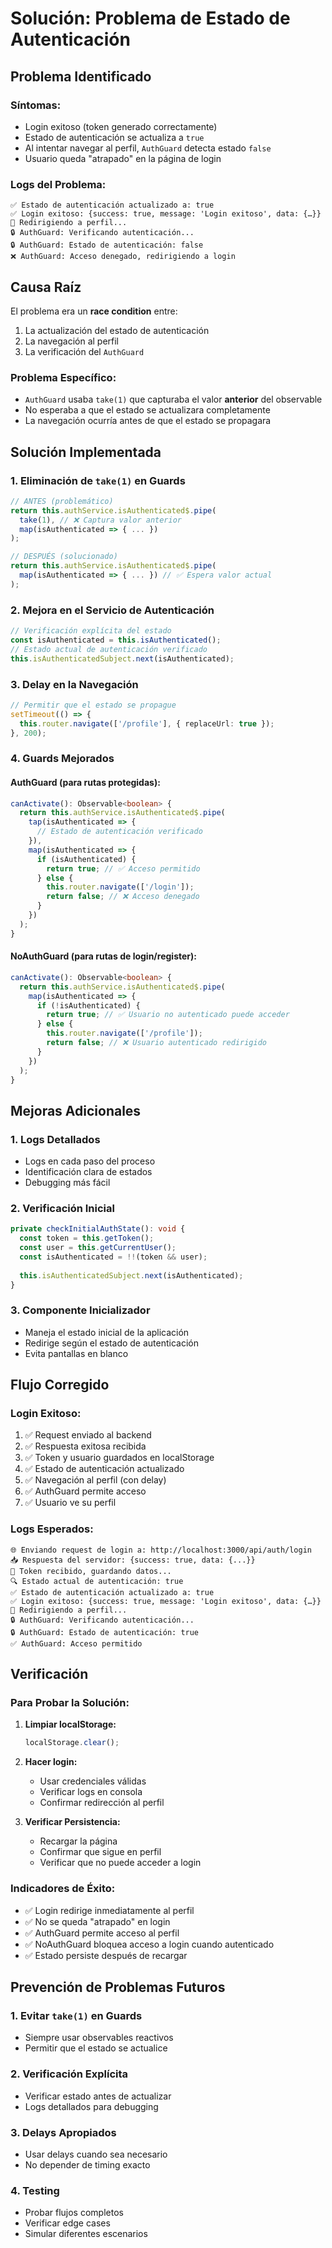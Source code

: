 # Solución: Problema de Estado de Autenticación

## Problema Identificado

### Síntomas:
- Login exitoso (token generado correctamente)
- Estado de autenticación se actualiza a `true`
- Al intentar navegar al perfil, `AuthGuard` detecta estado `false`
- Usuario queda "atrapado" en la página de login

### Logs del Problema:
```
✅ Estado de autenticación actualizado a: true
✅ Login exitoso: {success: true, message: 'Login exitoso', data: {…}}
🎯 Redirigiendo a perfil...
🔒 AuthGuard: Verificando autenticación...
🔒 AuthGuard: Estado de autenticación: false
❌ AuthGuard: Acceso denegado, redirigiendo a login
```

## Causa Raíz

El problema era un **race condition** entre:
1. La actualización del estado de autenticación
2. La navegación al perfil
3. La verificación del `AuthGuard`

### Problema Específico:
- `AuthGuard` usaba `take(1)` que capturaba el valor **anterior** del observable
- No esperaba a que el estado se actualizara completamente
- La navegación ocurría antes de que el estado se propagara

## Solución Implementada

### 1. **Eliminación de `take(1)` en Guards**
```typescript
// ANTES (problemático)
return this.authService.isAuthenticated$.pipe(
  take(1), // ❌ Captura valor anterior
  map(isAuthenticated => { ... })
);

// DESPUÉS (solucionado)
return this.authService.isAuthenticated$.pipe(
  map(isAuthenticated => { ... }) // ✅ Espera valor actual
);
```

### 2. **Mejora en el Servicio de Autenticación**
```typescript
// Verificación explícita del estado
const isAuthenticated = this.isAuthenticated();
// Estado actual de autenticación verificado
this.isAuthenticatedSubject.next(isAuthenticated);
```

### 3. **Delay en la Navegación**
```typescript
// Permitir que el estado se propague
setTimeout(() => {
  this.router.navigate(['/profile'], { replaceUrl: true });
}, 200);
```

### 4. **Guards Mejorados**

#### AuthGuard (para rutas protegidas):
```typescript
canActivate(): Observable<boolean> {
  return this.authService.isAuthenticated$.pipe(
    tap(isAuthenticated => {
      // Estado de autenticación verificado
    }),
    map(isAuthenticated => {
      if (isAuthenticated) {
        return true; // ✅ Acceso permitido
      } else {
        this.router.navigate(['/login']);
        return false; // ❌ Acceso denegado
      }
    })
  );
}
```

#### NoAuthGuard (para rutas de login/register):
```typescript
canActivate(): Observable<boolean> {
  return this.authService.isAuthenticated$.pipe(
    map(isAuthenticated => {
      if (!isAuthenticated) {
        return true; // ✅ Usuario no autenticado puede acceder
      } else {
        this.router.navigate(['/profile']);
        return false; // ❌ Usuario autenticado redirigido
      }
    })
  );
}
```

## Mejoras Adicionales

### 1. **Logs Detallados**
- Logs en cada paso del proceso
- Identificación clara de estados
- Debugging más fácil

### 2. **Verificación Inicial**
```typescript
private checkInitialAuthState(): void {
  const token = this.getToken();
  const user = this.getCurrentUser();
  const isAuthenticated = !!(token && user);
  
  this.isAuthenticatedSubject.next(isAuthenticated);
}
```

### 3. **Componente Inicializador**
- Maneja el estado inicial de la aplicación
- Redirige según el estado de autenticación
- Evita pantallas en blanco

## Flujo Corregido

### Login Exitoso:
1. ✅ Request enviado al backend
2. ✅ Respuesta exitosa recibida
3. ✅ Token y usuario guardados en localStorage
4. ✅ Estado de autenticación actualizado
5. ✅ Navegación al perfil (con delay)
6. ✅ AuthGuard permite acceso
7. ✅ Usuario ve su perfil

### Logs Esperados:
```
🌐 Enviando request de login a: http://localhost:3000/api/auth/login
📥 Respuesta del servidor: {success: true, data: {...}}
🔐 Token recibido, guardando datos...
🔍 Estado actual de autenticación: true
✅ Estado de autenticación actualizado a: true
✅ Login exitoso: {success: true, message: 'Login exitoso', data: {…}}
🎯 Redirigiendo a perfil...
🔒 AuthGuard: Verificando autenticación...
🔒 AuthGuard: Estado de autenticación: true
✅ AuthGuard: Acceso permitido
```

## Verificación

### Para Probar la Solución:

1. **Limpiar localStorage:**
   ```javascript
   localStorage.clear();
   ```

2. **Hacer login:**
   - Usar credenciales válidas
   - Verificar logs en consola
   - Confirmar redirección al perfil

3. **Verificar Persistencia:**
   - Recargar la página
   - Confirmar que sigue en perfil
   - Verificar que no puede acceder a login

### Indicadores de Éxito:
- ✅ Login redirige inmediatamente al perfil
- ✅ No se queda "atrapado" en login
- ✅ AuthGuard permite acceso al perfil
- ✅ NoAuthGuard bloquea acceso a login cuando autenticado
- ✅ Estado persiste después de recargar

## Prevención de Problemas Futuros

### 1. **Evitar `take(1)` en Guards**
- Siempre usar observables reactivos
- Permitir que el estado se actualice

### 2. **Verificación Explícita**
- Verificar estado antes de actualizar
- Logs detallados para debugging

### 3. **Delays Apropiados**
- Usar delays cuando sea necesario
- No depender de timing exacto

### 4. **Testing**
- Probar flujos completos
- Verificar edge cases
- Simular diferentes escenarios

